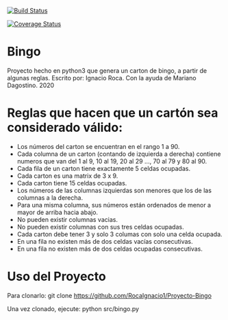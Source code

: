 [![Build Status](https://travis-ci.com/RocaIgnacio1/Proyecto-Bingo.svg?branch=master)](https://travis-ci.com/RocaIgnacio1/Proyecto-Bingo)

[![Coverage Status](https://coveralls.io/repos/github/RocaIgnacio1/Proyecto-Bingo/badge.svg?branch=master)](https://coveralls.io/github/RocaIgnacio1/Proyecto-Bingo?branch=master)



# Bingo

Proyecto hecho en python3 que genera un carton de bingo, a partir de algunas reglas.
Escrito por: Ignacio Roca. Con la ayuda de Mariano Dagostino.
2020


# Reglas que hacen que un cartón sea considerado válido:

- Los números del carton se encuentran en el rango 1 a 90.
- Cada columna de un carton (contando de izquierda a derecha) contiene numeros que van del 1 al 9, 10 al 19, 20 al 29 ..., 70 al 79 y 80 al 90.
- Cada fila de un carton tiene exactamente 5 celdas ocupadas.
- Cada carton es una matrix de 3 x 9.
- Cada carton tiene 15 celdas ocupadas.
- Los números de las columnas izquierdas son menores que los de las columnas a la derecha.
- Para una misma columna, sus números están ordenados de menor a mayor de arriba hacia abajo.
- No pueden existir columnas vacias.
- No pueden existir columnas con sus tres celdas ocupadas.
- Cada carton debe tener 3 y solo 3 columas con solo una celda ocupada.
- En una fila no existen más de dos celdas vacías consecutivas.
- En una fila no existen más de dos celdas ocupadas consecutivas.

# Uso del Proyecto

Para clonarlo:
git clone https://github.com/RocaIgnacio1/Proyecto-Bingo

Una vez clonado, ejecute:
python src/bingo.py
